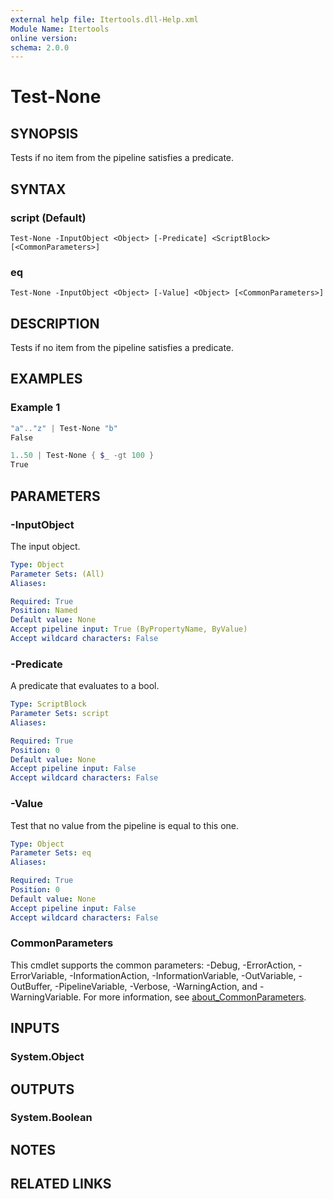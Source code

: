 ```yaml
---
external help file: Itertools.dll-Help.xml
Module Name: Itertools
online version:
schema: 2.0.0
---
```


# Test-None

## SYNOPSIS
Tests if no item from the pipeline satisfies a predicate.

## SYNTAX

### script (Default)
```
Test-None -InputObject <Object> [-Predicate] <ScriptBlock> [<CommonParameters>]
```

### eq
```
Test-None -InputObject <Object> [-Value] <Object> [<CommonParameters>]
```

## DESCRIPTION
Tests if no item from the pipeline satisfies a predicate.

## EXAMPLES

### Example 1
```powershell
"a".."z" | Test-None "b"
False

1..50 | Test-None { $_ -gt 100 }
True
```

<None>

## PARAMETERS

### -InputObject
The input object.

```yaml
Type: Object
Parameter Sets: (All)
Aliases:

Required: True
Position: Named
Default value: None
Accept pipeline input: True (ByPropertyName, ByValue)
Accept wildcard characters: False
```

### -Predicate
A predicate that evaluates to a bool.

```yaml
Type: ScriptBlock
Parameter Sets: script
Aliases:

Required: True
Position: 0
Default value: None
Accept pipeline input: False
Accept wildcard characters: False
```

### -Value
Test that no value from the pipeline is equal to this one.

```yaml
Type: Object
Parameter Sets: eq
Aliases:

Required: True
Position: 0
Default value: None
Accept pipeline input: False
Accept wildcard characters: False
```

### CommonParameters
This cmdlet supports the common parameters: -Debug, -ErrorAction, -ErrorVariable, -InformationAction, -InformationVariable, -OutVariable, -OutBuffer, -PipelineVariable, -Verbose, -WarningAction, and -WarningVariable. For more information, see [about_CommonParameters](http://go.microsoft.com/fwlink/?LinkID=113216).

## INPUTS

### System.Object

## OUTPUTS

### System.Boolean

## NOTES

## RELATED LINKS
